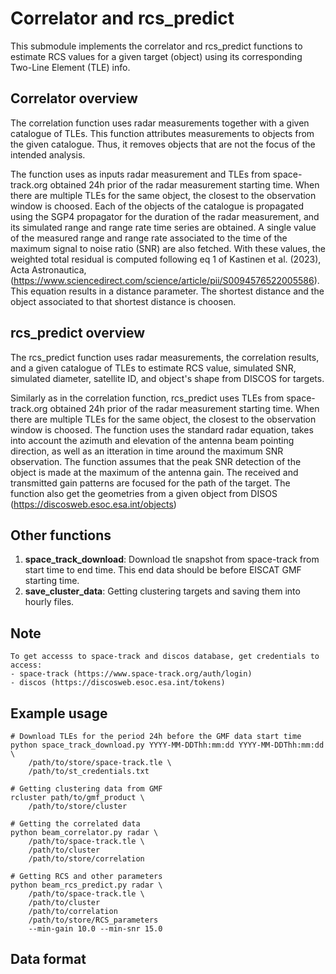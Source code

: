 # Correlator and rcs_predict

This submodule implements the correlator and rcs_predict functions to estimate RCS values for a given target (object) using its corresponding Two-Line Element (TLE) info.

## Correlator overview

The correlation function uses radar measurements together with a given catalogue of TLEs. This function attributes measurements to objects from the given catalogue. Thus, it removes objects that are not the focus of the intended analysis.

The function uses as inputs radar measurement and TLEs from space-track.org obtained 24h prior of the radar measurement starting time. When there are multiple TLEs for the same object, the closest to the observation window is choosed. Each of the objects of the catalogue is propagated using the SGP4 propagator for the duration of the radar measurement, and its simulated range and range rate time series are obtained. A single value of the measured range and range rate associated to the time of the maximum signal to noise ratio (SNR) are also fetched. With these values, the weighted total residual is computed following eq 1 of Kastinen et al. (2023), Acta Astronautica, (https://www.sciencedirect.com/science/article/pii/S0094576522005586). This equation results in a distance parameter. The shortest distance and the object associated to that shortest distance is choosen.


## rcs_predict overview

The rcs_predict function uses radar measurements, the correlation results, and a given catalogue of TLEs to estimate RCS value, simulated SNR, simulated diameter, satellite ID, and object's shape from DISCOS for targets.

Similarly as in the correlation function, rcs_predict uses TLEs from space-track.org obtained 24h prior of the radar measurement starting time. When there are multiple TLEs for the same object, the closest to the observation window is choosed. The function uses the standard radar equation, takes into account the azimuth and elevation of the antenna beam pointing direction, as well as an itteration in time around the maximum SNR observation. The function assumes that the peak SNR detection of the object is made at the maximum of the antenna gain. The received and transmitted gain patterns are focused for the path of the target. The function also get the geometries from a given object from DISOS (https://discosweb.esoc.esa.int/objects)


## Other functions

1. **space_track_download**: Download tle snapshot from space-track from start time to end time. This end data should be before EISCAT GMF starting time.
2. **save_cluster_data**: Getting clustering targets and saving them into hourly files.
 

## Note

    To get accesss to space-track and discos database, get credentials to access:
    - space-track (https://www.space-track.org/auth/login)
    - discos (https://discosweb.esoc.esa.int/tokens)


## Example usage

```
# Download TLEs for the period 24h before the GMF data start time
python space_track_download.py YYYY-MM-DDThh:mm:dd YYYY-MM-DDThh:mm:dd \
    /path/to/store/space-track.tle \
    /path/to/st_credentials.txt

# Getting clustering data from GMF
rcluster path/to/gmf_product \
    /path/to/store/cluster
    
# Getting the correlated data
python beam_correlator.py radar \
    /path/to/space-track.tle \
    /path/to/cluster
    /path/to/store/correlation
   
# Getting RCS and other parameters
python beam_rcs_predict.py radar \
    /path/to/space-track.tle \
    /path/to/cluster
    /path/to/correlation
    /path/to/store/RCS_parameters
    --min-gain 10.0 --min-snr 15.0
```

## Data format


